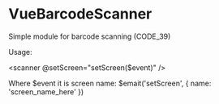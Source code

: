 # VueBarcodeScanner
Simple module for barcode scanning (CODE_39)

Usage:

<scanner @setScreen="setScreen($event)" />

Where $event it is screen name: $emait('setScreen', { name: 'screen_name_here' })
